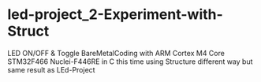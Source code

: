 # led-project_2-Experiment-with-Struct
LED ON/OFF &amp; Toggle BareMetalCoding with ARM Cortex M4 Core STM32F466 Nuclei-F446RE in C this time using Structure different way but same result as LEd-Project
